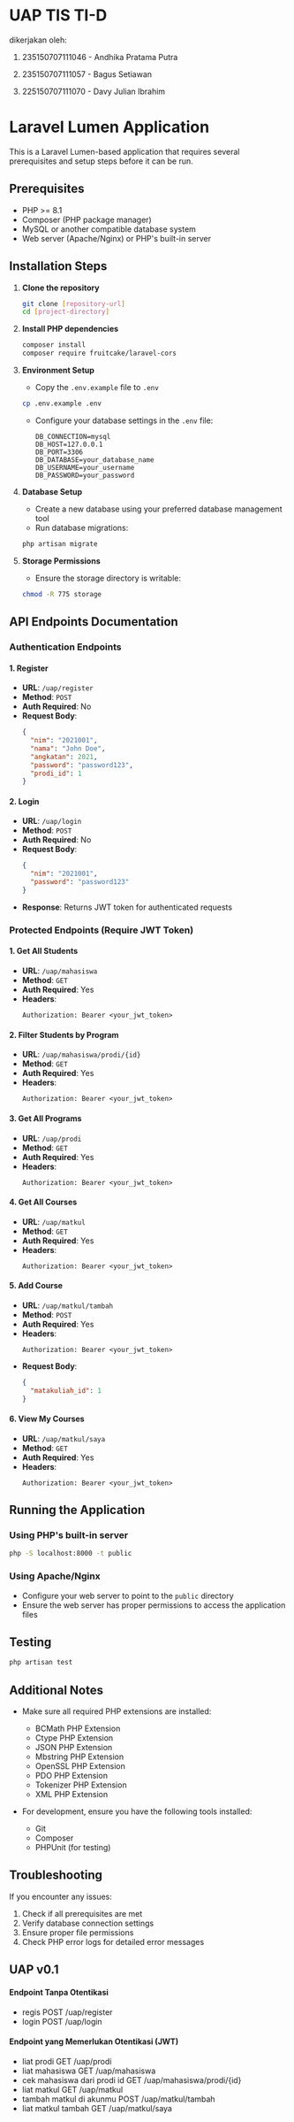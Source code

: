 # UAP TIS TI-D
dikerjakan oleh:

1. 235150707111046 - Andhika Pratama Putra

2. 235150707111057 - Bagus Setiawan 

3. 225150707111070 - Davy Julian Ibrahim 

# Laravel Lumen Application

This is a Laravel Lumen-based application that requires several prerequisites and setup steps before it can be run.

## Prerequisites

- PHP >= 8.1
- Composer (PHP package manager)
- MySQL or another compatible database system
- Web server (Apache/Nginx) or PHP's built-in server

## Installation Steps

1. **Clone the repository**
   ```bash
   git clone [repository-url]
   cd [project-directory]
   ```

2. **Install PHP dependencies**
   ```bash
   composer install
   composer require fruitcake/laravel-cors
   ```

3. **Environment Setup**
   - Copy the `.env.example` file to `.env`
   ```bash
   cp .env.example .env
   ```
   - Configure your database settings in the `.env` file:
     ```
     DB_CONNECTION=mysql
     DB_HOST=127.0.0.1
     DB_PORT=3306
     DB_DATABASE=your_database_name
     DB_USERNAME=your_username
     DB_PASSWORD=your_password
     ```

4. **Database Setup**
   - Create a new database using your preferred database management tool
   - Run database migrations:
   ```bash
   php artisan migrate
   ```

5. **Storage Permissions**
   - Ensure the storage directory is writable:
   ```bash
   chmod -R 775 storage
   ```

## API Endpoints Documentation

### Authentication Endpoints

#### 1. Register
- **URL**: `/uap/register`
- **Method**: `POST`
- **Auth Required**: No
- **Request Body**:
  ```json
  {
    "nim": "2021001",
    "nama": "John Doe",
    "angkatan": 2021,
    "password": "password123",
    "prodi_id": 1
  }
  ```

#### 2. Login
- **URL**: `/uap/login`
- **Method**: `POST`
- **Auth Required**: No
- **Request Body**:
  ```json
  {
    "nim": "2021001",
    "password": "password123"
  }
  ```
- **Response**: Returns JWT token for authenticated requests

### Protected Endpoints (Require JWT Token)

#### 1. Get All Students
- **URL**: `/uap/mahasiswa`
- **Method**: `GET`
- **Auth Required**: Yes
- **Headers**: 
  ```
  Authorization: Bearer <your_jwt_token>
  ```

#### 2. Filter Students by Program
- **URL**: `/uap/mahasiswa/prodi/{id}`
- **Method**: `GET`
- **Auth Required**: Yes
- **Headers**: 
  ```
  Authorization: Bearer <your_jwt_token>
  ```

#### 3. Get All Programs
- **URL**: `/uap/prodi`
- **Method**: `GET`
- **Auth Required**: Yes
- **Headers**: 
  ```
  Authorization: Bearer <your_jwt_token>
  ```

#### 4. Get All Courses
- **URL**: `/uap/matkul`
- **Method**: `GET`
- **Auth Required**: Yes
- **Headers**: 
  ```
  Authorization: Bearer <your_jwt_token>
  ```

#### 5. Add Course
- **URL**: `/uap/matkul/tambah`
- **Method**: `POST`
- **Auth Required**: Yes
- **Headers**: 
  ```
  Authorization: Bearer <your_jwt_token>
  ```
- **Request Body**:
  ```json
  {
    "matakuliah_id": 1
  }
  ```

#### 6. View My Courses
- **URL**: `/uap/matkul/saya`
- **Method**: `GET`
- **Auth Required**: Yes
- **Headers**: 
  ```
  Authorization: Bearer <your_jwt_token>
  ```

## Running the Application

### Using PHP's built-in server
```bash
php -S localhost:8000 -t public
```

### Using Apache/Nginx
- Configure your web server to point to the `public` directory
- Ensure the web server has proper permissions to access the application files

## Testing
```bash
php artisan test
```

## Additional Notes

- Make sure all required PHP extensions are installed:
  - BCMath PHP Extension
  - Ctype PHP Extension
  - JSON PHP Extension
  - Mbstring PHP Extension
  - OpenSSL PHP Extension
  - PDO PHP Extension
  - Tokenizer PHP Extension
  - XML PHP Extension

- For development, ensure you have the following tools installed:
  - Git
  - Composer
  - PHPUnit (for testing)

## Troubleshooting

If you encounter any issues:
1. Check if all prerequisites are met
2. Verify database connection settings
3. Ensure proper file permissions
4. Check PHP error logs for detailed error messages

## UAP v0.1
#### Endpoint Tanpa Otentikasi
- regis
POST /uap/register
- login
POST /uap/login

#### Endpoint yang Memerlukan Otentikasi (JWT)
- liat prodi
GET /uap/prodi
- liat mahasiswa
GET /uap/mahasiswa
- cek mahasiswa dari prodi id
GET /uap/mahasiswa/prodi/{id}
- liat matkul
GET /uap/matkul
- tambah matkul di akunmu
POST /uap/matkul/tambah
- liat matkul tambah
GET /uap/matkul/saya

